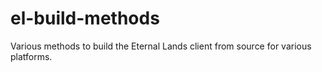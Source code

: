# el-build-methods
Various methods to build the Eternal Lands client from source for various platforms.
